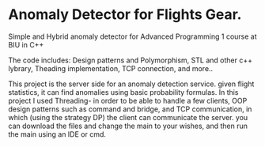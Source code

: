 # Anomaly Detector for Flights Gear.

Simple and Hybrid anomaly detector for Advanced Programming 1 course at BIU in C++

The code includes: Design patterns and Polymorphism, STL and other c++ lybrary, Theading implementation, TCP connection, and more..

This project is the server side for an anomaly detection service. given flight statistics, it can find anomalies using basic probability formulas. In this project I used Threading- in order to be able to handle a few clients, OOP design patterns such as command and bridge, and TCP communication, in which (using the strategy DP) the client can communicate the server. you can download the files and change the main to your wishes, and then run the main using an IDE or cmd.
